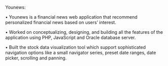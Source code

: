Younews: 

•	Younews is a financial news web application that recommend personalized financial news based on users’ interest. 

•	Worked on conceptualizing, designing, and building all the features of the application using PHP, JavaScript and Oracle database server. 

•	Built the stock data visualization tool which support sophisticated navigation options like a small navigator series, preset date ranges, date picker, scrolling and panning.
